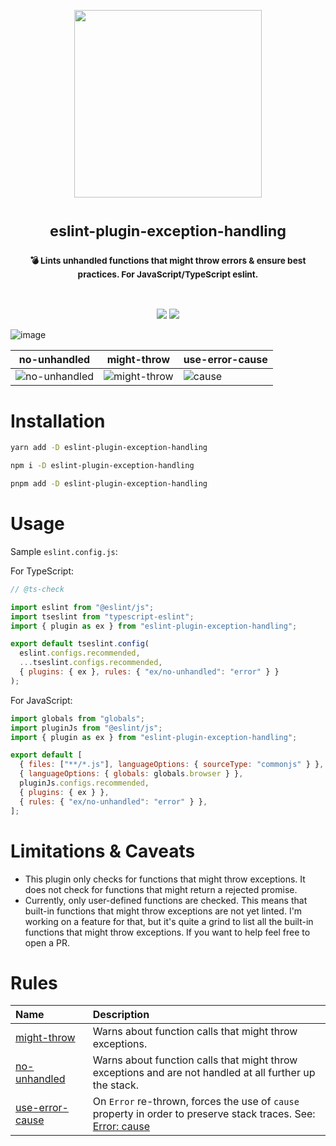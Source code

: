 <p align="center">
	<img width="300" src="https://github.com/Akronae/eslint-plugin-exception-handling/assets/17302866/43524856-1de6-4dac-982f-47323ea82ee4">
</p>
<h1 align="center">
	<sup>eslint-plugin-exception-handling</sup>
	<br>
  <h3 align="center">
    <sup>💣 Lints unhandled functions that might throw errors & ensure best practices. For JavaScript/TypeScript eslint.</sup>
  </h3>
  <br/>
  <p align="center">
	  <a href="https://npm.im/eslint-plugin-exception-handling"><img src="https://badgen.net/npm/v/eslint-plugin-exception-handling"></a> <a href="https://npm.im/eslint-plugin-exception-handling"><img src="https://badgen.net/npm/dm/eslint-plugin-exception-handling"></a>
  </p>
</h1>

![image](https://github.com/Akronae/eslint-plugin-exception-handling/assets/17302866/f77dd81a-09c5-4f41-a3f1-d017df1bb1b9)

| no-unhandled                                                                                                                      | might-throw                                                                                                                      | use-error-cause                                                                                                            |
| --------------------------------------------------------------------------------------------------------------------------------- | -------------------------------------------------------------------------------------------------------------------------------- | -------------------------------------------------------------------------------------------------------------------------- |
| ![no-unhandled](https://github.com/Akronae/eslint-plugin-exception-handling/assets/17302866/a5a1e70a-15f6-4e2b-b585-54846e9dc3ef) | ![might-throw](https://github.com/Akronae/eslint-plugin-exception-handling/assets/17302866/26ee8fb8-bd0e-4b72-bb3f-624635db9b0d) | ![cause](https://github.com/Akronae/eslint-plugin-exception-handling/assets/17302866/f813c112-2f6a-49e7-954c-cace2819d5e8) |

# Installation

```bash
yarn add -D eslint-plugin-exception-handling
```

```bash
npm i -D eslint-plugin-exception-handling
```

```bash
pnpm add -D eslint-plugin-exception-handling
```

# Usage

Sample `eslint.config.js`:

For TypeScript:

```js
// @ts-check

import eslint from "@eslint/js";
import tseslint from "typescript-eslint";
import { plugin as ex } from "eslint-plugin-exception-handling";

export default tseslint.config(
  eslint.configs.recommended,
  ...tseslint.configs.recommended,
  { plugins: { ex }, rules: { "ex/no-unhandled": "error" } }
);
```

For JavaScript:

```js
import globals from "globals";
import pluginJs from "@eslint/js";
import { plugin as ex } from "eslint-plugin-exception-handling";

export default [
  { files: ["**/*.js"], languageOptions: { sourceType: "commonjs" } },
  { languageOptions: { globals: globals.browser } },
  pluginJs.configs.recommended,
  { plugins: { ex } },
  { rules: { "ex/no-unhandled": "error" } },
];
```

# Limitations & Caveats

- This plugin only checks for functions that might throw exceptions. It does not check for functions that might return a rejected promise.
- Currently, only user-defined functions are checked. This means that built-in functions that might throw exceptions are not yet linted. I'm working on a feature for that, but it's quite a grind to list all the built-in functions that might throw exceptions. If you want to help feel free to open a PR.

# Rules

<!-- begin auto-generated rules list -->

| Name                                             | Description                                                                                                                                                                                                   |
| :----------------------------------------------- | :------------------------------------------------------------------------------------------------------------------------------------------------------------------------------------------------------------ |
| [might-throw](docs/rules/might-throw.md)         | Warns about function calls that might throw exceptions.                                                                                                                                                       |
| [no-unhandled](docs/rules/no-unhandled.md)       | Warns about function calls that might throw exceptions and are not handled at all further up the stack.                                                                                                       |
| [use-error-cause](docs/rules/use-error-cause.md) | On `Error` re-thrown, forces the use of `cause` property in order to preserve stack traces. See: [Error: cause](https://developer.mozilla.org/en-US/docs/Web/JavaScript/Reference/Global_Objects/Error/cause) |

<!-- end auto-generated rules list -->
